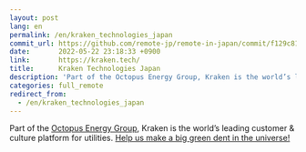 ```yaml
---
layout: post
lang: en
permalink: /en/kraken_technologies_japan
commit_url: https://github.com/remote-jp/remote-in-japan/commit/f129c8109c823b8bd25381503d3d537a1caeacaf
date:       2022-05-22 23:18:33 +0900
link:       https://kraken.tech/
title:      Kraken Technologies Japan
description: 'Part of the Octopus Energy Group, Kraken is the world’s leading customer &amp; culture platform for utilities. Help us make a big green dent in the universe!'
categories: full_remote
redirect_from:
  - /en/kraken_technologies_japan
---
```


<p>Part of the <a href="https://octopusenergy.group/">Octopus Energy Group</a>, Kraken is the world’s leading customer & culture platform for utilities. <a href="https://jobs.lever.co/octoenergy?department=Kraken%20Technologies%20Japan%20%2F%20%E5%8B%A4%E5%8B%99%E5%9C%B0%EF%BC%9A%E6%9D%B1%E4%BA%AC%20%20%F0%9F%87%AF%F0%9F%87%B5">Help us make a big green dent in the universe!</a></p>
